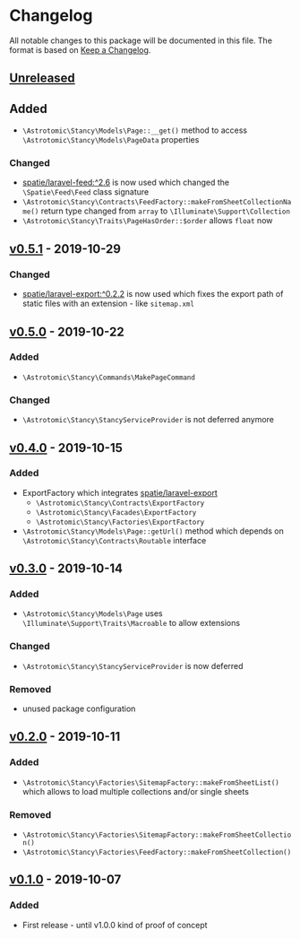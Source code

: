 # Changelog

All notable changes to this package will be documented in this file. The format is based on [Keep a Changelog](http://keepachangelog.com/).

## [Unreleased](https://github.com/Astrotomic/stancy/compare/0.5.1...master)

## Added

* `\Astrotomic\Stancy\Models\Page::__get()` method to access `\Astrotomic\Stancy\Models\PageData` properties

### Changed

* [spatie/laravel-feed:^2.6](https://github.com/spatie/laravel-feed/releases/tag/2.6.0) is now used which changed the `\Spatie\Feed\Feed` class signature
* `\Astrotomic\Stancy\Contracts\FeedFactory::makeFromSheetCollectionName()` return type changed from `array` to `\Illuminate\Support\Collection` 
* `\Astrotomic\Stancy\Traits\PageHasOrder::$order` allows `float` now

## [v0.5.1](https://github.com/Astrotomic/stancy/releases/tag/0.5.1) - 2019-10-29

### Changed

* [spatie/laravel-export:^0.2.2](https://github.com/spatie/laravel-export/releases/tag/0.2.2) is now used which fixes the export path of static files with an extension - like `sitemap.xml`

## [v0.5.0](https://github.com/Astrotomic/stancy/releases/tag/0.5.0) - 2019-10-22

### Added

* `\Astrotomic\Stancy\Commands\MakePageCommand`

### Changed

* `\Astrotomic\Stancy\StancyServiceProvider` is not deferred anymore

## [v0.4.0](https://github.com/Astrotomic/stancy/releases/tag/0.4.0) - 2019-10-15

### Added

* ExportFactory which integrates [spatie/laravel-export](https://github.com/spatie/laravel-export)
  * `\Astrotomic\Stancy\Contracts\ExportFactory`
  * `\Astrotomic\Stancy\Facades\ExportFactory`
  * `\Astrotomic\Stancy\Factories\ExportFactory`
* `\Astrotomic\Stancy\Models\Page::getUrl()` method which depends on `\Astrotomic\Stancy\Contracts\Routable` interface

## [v0.3.0](https://github.com/Astrotomic/stancy/releases/tag/0.3.0) - 2019-10-14

### Added

* `\Astrotomic\Stancy\Models\Page` uses `\Illuminate\Support\Traits\Macroable` to allow extensions

### Changed

* `\Astrotomic\Stancy\StancyServiceProvider` is now deferred

### Removed

* unused package configuration

## [v0.2.0](https://github.com/Astrotomic/stancy/releases/tag/0.2.0) - 2019-10-11

### Added

* `\Astrotomic\Stancy\Factories\SitemapFactory::makeFromSheetList()` which allows to load multiple collections and/or single sheets

### Removed

* `\Astrotomic\Stancy\Factories\SitemapFactory::makeFromSheetCollection()`
* `\Astrotomic\Stancy\Factories\FeedFactory::makeFromSheetCollection()`

## [v0.1.0](https://github.com/Astrotomic/stancy/releases/tag/0.1.0) - 2019-10-07

### Added

* First release - until v1.0.0 kind of proof of concept

